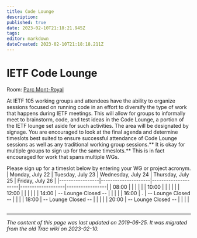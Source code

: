 ```yaml
---
title: Code Lounge
description: 
published: true
date: 2023-02-10T21:18:21.945Z
tags: 
editor: markdown
dateCreated: 2023-02-10T21:18:18.211Z
---
```


# IETF Code Lounge
Room: [Parc Mont-Royal](https://datatracker.ietf.org/meeting/105/floor-plan?room=parc-mont-royal)

At IETF 105 working groups and attendees have the ability to organize sessions focused on running code in an effort to diversify the type of work that happens during IETF meetings. This will allow for groups to informally meet to brainstorm, code, and test ideas in the Code Lounge, a portion of the IETF lounge set aside for such activities. The area will be designated by signage.
You are encouraged to look at the final agenda and determine timeslots best suited to ensure successful attendance of Code Lounge sessions as well as any traditional working group sessions.** It is okay for multiple groups to sign up for the same timeslots.** This is in fact encouraged for work that spans multiple WGs.

Please sign up for a timeslot below by entering your WG or project acronym.
| Monday, July 22 | Tuesday, July 23    | Wednesday, July 24  | Thursday, July 25 | Friday, July 26 |
|-----------------|---------------------|---------------------|-------------------|-----------------|
| 08:00           |                     |                     |                   |                 |
| 10:00           |                     |                     |                   |                 |
| 12:00           |                     |                     |                   |                 |
| 14:00           | -- Lounge Closed -- |                     |                   |                 |
| 16:00           | .                   | -- Lounge Closed -- |                   |                 |
| 18:00           | -- Lounge Closed -- |                     |                   |                 |
| 20:00           | -- Lounge Closed -- |                     |                   |                 |
&nbsp;
&nbsp;
&nbsp;

---

*The content of this page was last updated on 2019-06-25. It was migrated from the old Trac wiki on 2023-02-10.*